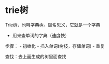 # trie树

Trie树，也叫字典树。顾名思义，它就是一个字典
-   用来查单词的字典（速度快）

步骤：
    - 初始化
    - 插入单词(树枝，存储单词)
    - 重复
    
查找：去上面生成的树里面查找    
